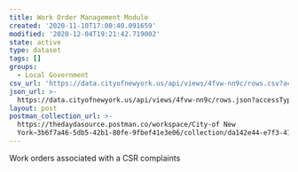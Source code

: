```yaml
---
title: Work Order Management Module
created: '2020-11-10T17:00:40.091659'
modified: '2020-12-04T19:21:42.719002'
state: active
type: dataset
tags: []
groups:
  - Local Government
csv_url: 'https://data.cityofnewyork.us/api/views/4fvw-nn9c/rows.csv?accessType=DOWNLOAD'
json_url: >-
  https://data.cityofnewyork.us/api/views/4fvw-nn9c/rows.json?accessType=DOWNLOAD
layout: post
postman_collection_url: >-
  https://thedaydasource.postman.co/workspace/City-of New
  York~3b6f7a46-5db5-42b1-80fe-9fbef41e3e06/collection/da142e44-e7f3-4100-a722-f032bd73489c
---
```

Work orders associated with a CSR complaints
